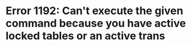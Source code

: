 # Error 1192: Can't execute the given command because you have active locked tables or an active trans

